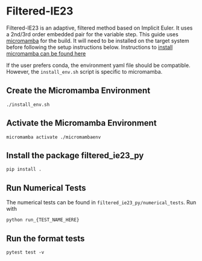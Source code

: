 # Filtered-IE23
Filtered-IE23 is an adaptive, filtered method based on Implicit Euler. It uses a 2nd/3rd order embedded pair for the variable step. This guide uses [micromamba](https://mamba.readthedocs.io/en/latest/user_guide/micromamba.html) for the build. It will need to be installed on the target system before following the setup instructions below. Instructions to [install micromamba can be found here](https://mamba.readthedocs.io/en/latest/installation/micromamba-installation.html)

If the user prefers conda, the environment yaml file should be compatible. However, the `install_env.sh` script is specific to micromamba.

## Create the Micromamba Environment
```
./install_env.sh
```

## Activate the Micromamba Environment
```
micromamba activate ./micromambaenv
```

## Install the package filtered_ie23_py
```
pip install .
```

## Run Numerical Tests
The numerical tests can be found in `filtered_ie23_py/numerical_tests`. Run with
```
python run_{TEST_NAME_HERE}
```

## Run the format tests
```
pytest test -v
```